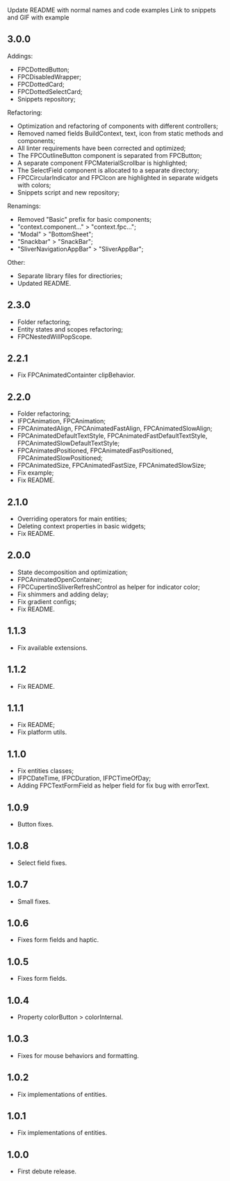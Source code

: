 Update README with normal names and code examples
Link to snippets and GIF with example


## 3.0.0
Addings:
* FPCDottedButton;
* FPCDisabledWrapper;
* FPCDottedCard;
* FPCDottedSelectCard;
* Snippets repository;

Refactoring:
* Optimization and refactoring of components with different controllers;
* Removed named fields BuildContext, text, icon from static methods and components;
* All linter requirements have been corrected and optimized;
* The FPCOutlineButton component is separated from FPCButton;
* A separate component FPCMaterialScrollbar is highlighted;
* The SelectField component is allocated to a separate directory;
* FPCCircularIndicator and FPCIcon are highlighted in separate widgets with colors;
* Snippets script and new repository;

Renamings:
* Removed "Basic" prefix for basic components;
* "context.component..." > "context.fpc...";
* "Modal" > "BottomSheet";
* "Snackbar" > "SnackBar";
* "SliverNavigationAppBar" > "SliverAppBar";

Other:
* Separate library files for directiories;
* Updated README.

## 2.3.0
* Folder refactoring;
* Entity states and scopes refactoring;
* FPCNestedWillPopScope.

## 2.2.1
* Fix FPCAnimatedContainter clipBehavior.

## 2.2.0
* Folder refactoring;
* IFPCAnimation, FPCAnimation;
* FPCAnimatedAlign, FPCAnimatedFastAlign, FPCAnimatedSlowAlign;
* FPCAnimatedDefaultTextStyle, FPCAnimatedFastDefaultTextStyle, FPCAnimatedSlowDefaultTextStyle;
* FPCAnimatedPositioned, FPCAnimatedFastPositioned, FPCAnimatedSlowPositioned;
* FPCAnimatedSize, FPCAnimatedFastSize, FPCAnimatedSlowSize;
* Fix example;
* Fix README.

## 2.1.0
* Overriding operators for main entities;
* Deleting context properties in basic widgets;
* Fix README.

## 2.0.0
* State decomposition and optimization;
* FPCAnimatedOpenContainer;
* FPCCupertinoSliverRefreshControl as helper for indicator color;
* Fix shimmers and adding delay;
* Fix gradient configs;
* Fix README.

## 1.1.3
* Fix available extensions.

## 1.1.2
* Fix README.

## 1.1.1
* Fix README;
* Fix platform utils.

## 1.1.0
* Fix entities classes;
* IFPCDateTime, IFPCDuration, IFPCTimeOfDay;
* Adding FPCTextFormField as helper field for fix bug with errorText.

## 1.0.9
* Button fixes.

## 1.0.8
* Select field fixes.

## 1.0.7
* Small fixes.

## 1.0.6
* Fixes form fields and haptic.

## 1.0.5
* Fixes form fields.

## 1.0.4
* Property colorButton > colorInternal.

## 1.0.3
* Fixes for mouse behaviors and formatting.

## 1.0.2
* Fix implementations of entities.

## 1.0.1
* Fix implementations of entities.

## 1.0.0
* First debute release.
